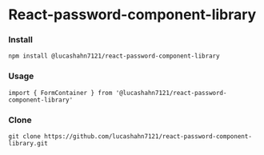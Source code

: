 # React-password-component-library

### Install

`npm install @lucashahn7121/react-password-component-library`

### Usage

`import { FormContainer } from '@lucashahn7121/react-password-component-library'`

### Clone

`git clone https://github.com/lucashahn7121/react-password-component-library.git`